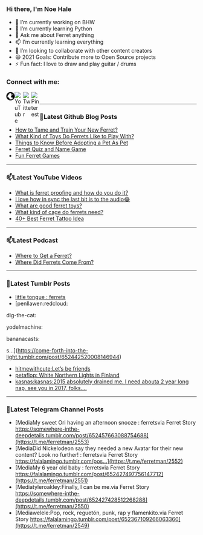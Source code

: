 ### Hi there, I'm Noe Hale

- 🔭 I’m currently working on BHW
- 🌱 I’m currently learning Python
- 💬 Ask me about Ferret anything
- 📫 I’m currently learning everything
- 🔭 I’m looking to collaborate with other content creators
- 😄 2021 Goals: Contribute more to Open Source projects
- ⚡ Fun fact: I love to draw and play guitar / drums

### Connect with me:

[<img align="left" alt="ferretvoice.com" width="22px" src="https://raw.githubusercontent.com/iconic/open-iconic/master/svg/globe.svg" />](https://ferretvoice.com)
[<img align="left" alt="YouTube" width="22px" src="https://cdn.jsdelivr.net/npm/simple-icons@v3/icons/youtube.svg" />](https://www.youtube.com/channel/UCk665XTfaMLVwFVWUmgnDiw)
[<img align="left" alt="Twitter" width="22px" src="https://cdn.jsdelivr.net/npm/simple-icons@v3/icons/twitter.svg" />](https://twitter.com/voiceferret)
[<img align="left" alt="Pinterest" width="22px" src="https://cdn.jsdelivr.net/npm/simple-icons@v3/icons/pinterest.svg" />](https://www.pinterest.com/voiceferret/)

<br />

---
### 🔭Latest Github Blog Posts
<!-- GITHUB:START -->
- [How to Tame and Train Your New Ferret?](http://noehale.github.io/how-to-tame-and-train-your-new-ferret/)
- [What Kind of Toys Do Ferrets Like to Play With?](http://noehale.github.io/what-kind-of-toys-do-ferrets-like-to-play-with/)
- [Things to Know Before Adopting a Pet As Pet](http://noehale.github.io/things-to-know-before-adopting-a-pet-as-pet/)
- [Ferret Quiz and Name Game](http://noehale.github.io/ferret-quiz/)
- [Fun Ferret Games](http://noehale.github.io/fun-ferret-games/)
<!-- GITHUB:END -->
---
### 📫Latest YouTube Videos

<!-- YOUTUBE:START -->
- [What is ferret proofing and how do you do it?](https://www.youtube.com/watch?v=81Syh_DJBQQ)
- [I love how in sync the last bit is to the audio😂](https://www.youtube.com/watch?v=WHBeGHwSlGY)
- [What are good ferret toys?](https://www.youtube.com/watch?v=tPxRilBzc0s)
- [What kind of cage do ferrets need?](https://www.youtube.com/watch?v=xzz6hC3sR5A)
- [40+ Best Ferret Tattoo Idea](https://www.youtube.com/watch?v=KIKqduR6Xcs)
<!-- YOUTUBE:END -->

---
### 📫Latest Podcast

<!-- PODCAST:START -->
- [Where to Get a Ferret?](https://anchor.fm/ferretvoice/episodes/Where-to-Get-a-Ferret-erurfu)
- [Where Did Ferrets Come From?](https://anchor.fm/ferretvoice/episodes/Where-Did-Ferrets-Come-From-eruq8g)
<!-- PODCAST:END -->
---
### 📝Latest Tumblr Posts

<!-- TUMBLR:START -->
- [little tongue : ferrets](https://come-forth-into-the-light.tumblr.com/post/652465142526803968)
- [penllawen:redcloud:

dig-the-cat:

yodelmachine:

bananacasts:

s...](https://come-forth-into-the-light.tumblr.com/post/652442520008146944)
- [hitmewithcute:Let’s be friends](https://come-forth-into-the-light.tumblr.com/post/652419869729538048)
- [petaflop:
White Northern Lights in Finland
](https://come-forth-into-the-light.tumblr.com/post/652374555629879296)
- [kasnas:kasnas:2015 absolutely drained me. I need abouta 2 year long nap, see you in 2017, folks....](https://come-forth-into-the-light.tumblr.com/post/652351974433570816)
<!-- TUMBLR:END -->
---
### 📝Latest Telegram Channel Posts

<!-- TELEGRAM:START -->
- [MediaMy sweet Ori having an afternoon snooze : ferretsvia Ferret Story https://somewhere-inthe-deepdetails.tumblr.com/post/652457663088754688](https://t.me/ferretman/2553)
- [MediaDid Nickelodeon say they needed a new Avatar for their new content? Look no further! : ferretsvia Ferret Story https://falalamingo.tumblr.com/pos...](https://t.me/ferretman/2552)
- [MediaMy 6 year old baby : ferretsvia Ferret Story https://falalamingo.tumblr.com/post/652427497756147712](https://t.me/ferretman/2551)
- [Mediatyleroakley:Finally, I can be me.via Ferret Story https://somewhere-inthe-deepdetails.tumblr.com/post/652427428512268288](https://t.me/ferretman/2550)
- [Mediawelele:Pop, rock, reguetón, punk, rap y flamenkito.via Ferret Story https://falalamingo.tumblr.com/post/652367109266063360](https://t.me/ferretman/2549)
<!-- TELEGRAM:END -->
